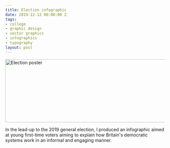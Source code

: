 ```yaml
---
title: Election infographic
date: 2019-12-12 00:00:00 Z
tags:
- college
- graphic design
- vector graphics
- infographics
- typography
layout: post
---
```


<img src="https://bradleysans.uk/projects/infographics/poster.png" height="200px" width="600px" alt="Election poster"
    class="featureImage">

<p>In the lead-up to the 2019 general election, I produced an infographic aimed at young first-time voters aiming to
    explain how Britain's democratic systems work in an informal and engaging manner.</p>